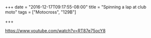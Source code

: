 +++
date = "2016-12-17T09:17:55-08:00"
title = "Spinning a lap at club moto"
tags = ["Motocross", "129B"]

+++

https://www.youtube.com/watch?v=RT87e75ocY8

